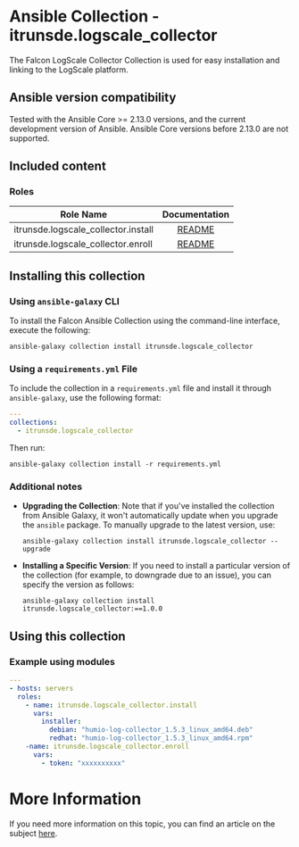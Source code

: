 # Ansible Collection - itrunsde.logscale_collector

The Falcon LogScale Collector Collection is used for easy installation and linking to the LogScale platform.

## Ansible version compatibility

Tested with the Ansible Core >= 2.13.0 versions, and the current development version of Ansible. Ansible Core versions before 2.13.0 are not supported.

## Included content

### Roles

| Role Name | Documentation | 
| --------- | :-----------: | 
| itrunsde.logscale_collector.install | [README](https://github.com/ITrunsDE/LogScaleCollection/blob/main/roles/install/README.md) | 
| itrunsde.logscale_collector.enroll | [README](https://github.com/ITrunsDE/LogScaleCollection/blob/main/roles/enroll/README.md) | 

## Installing this collection

### Using `ansible-galaxy` CLI

To install the Falcon Ansible Collection using the command-line interface, execute the following:

```terminal
ansible-galaxy collection install itrunsde.logscale_collector
```

### Using a `requirements.yml` File

To include the collection in a `requirements.yml` file and install it through `ansible-galaxy`, use the following format:

```yaml
---
collections:
  - itrunsde.logscale_collector
```

Then run:

```terminal
ansible-galaxy collection install -r requirements.yml
```

### Additional notes

- **Upgrading the Collection**: Note that if you've installed the collection from Ansible Galaxy, it won't automatically update when you upgrade the `ansible` package. To manually upgrade to the latest version, use:

    ```terminal
    ansible-galaxy collection install itrunsde.logscale_collector --upgrade
    ```

- **Installing a Specific Version**: If you need to install a particular version of the collection (for example, to downgrade due to an issue), you can specify the version as follows:

    ```terminal
    ansible-galaxy collection install itrunsde.logscale_collector:==1.0.0
    ```

## Using this collection

### Example using modules

```yaml
---
- hosts: servers
  roles:
    - name: itrunsde.logscale_collector.install
      vars:
        installer:
          debian: "humio-log-collector_1.5.3_linux_amd64.deb"
          redhat: "humio-log-collector_1.5.3_linux_amd64.rpm"
    -name: itrunsde.logscale_collector.enroll
      vars:
        - token: "xxxxxxxxxx"
```

# More Information 

If you need more information on this topic, you can find an article on the subject [here](https://mylogscale.com/ansible-collection-falcon-logscale-wie-nutze-ich-diese/).